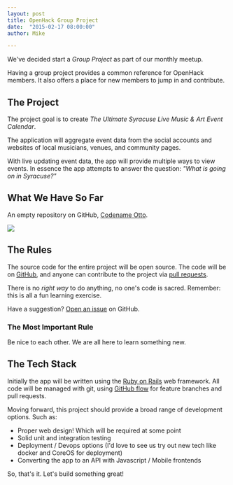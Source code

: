 ```yaml
---
layout: post
title: OpenHack Group Project
date:  "2015-02-17 08:00:00"
author: Mike

---
```


We've decided start a *Group Project* as part of our monthly meetup. 

Having a group project provides a common reference for OpenHack members. 
It also offers a place for new members to jump in and contribute.

## The Project 

The project goal is to create *The Ultimate Syracuse Live Music &amp; Art 
Event Calendar*. 

The application will aggregate event data from the social 
accounts and websites of local musicians, venues, and community pages.

With live updating event data, the app will provide multiple ways to view events. 
In essence the app attempts to answer the question: *"What is going on in 
Syracuse?"*

## What We Have So Far

An empty repository on GitHub, [Codename Otto](https://github.com/openhacksyr/otto).

![]({{site.baseurl}}/img/posts/2015/getting_serious.png)

## The Rules

The source code for the entire project will be open source. The code will be on
[GitHub](https://github.com), and anyone can contribute to the project via [pull
requests](https://help.github.com/articles/using-pull-requests/).

There is no *right way* to do anything, no one's code is sacred. Remember: 
this is all a fun learning exercise.

Have a suggestion? [Open an issue](https://github.com/openhacksyr/otto/issues) on 
GitHub.

### The Most Important Rule 

Be nice to each other. We are all here to learn something new. 

## The Tech Stack

Initially the app will be written using the 
[Ruby on Rails](http://guides.rubyonrails.org/getting_started.html) web framework. 
All code will be managed with git, using 
[GitHub flow](https://guides.github.com/introduction/flow/) for feature branches 
and pull requests.

Moving forward, this project should provide a broad range of development options. 
Such as:

- Proper web design! Which will be required at some point
- Solid unit and integration testing 
- Deployment / Devops options (I'd love to see us try out new tech like docker and CoreOS for deployment)
- Converting the app to an API with Javascript / Mobile frontends 


So, that's it. Let's build something great!
